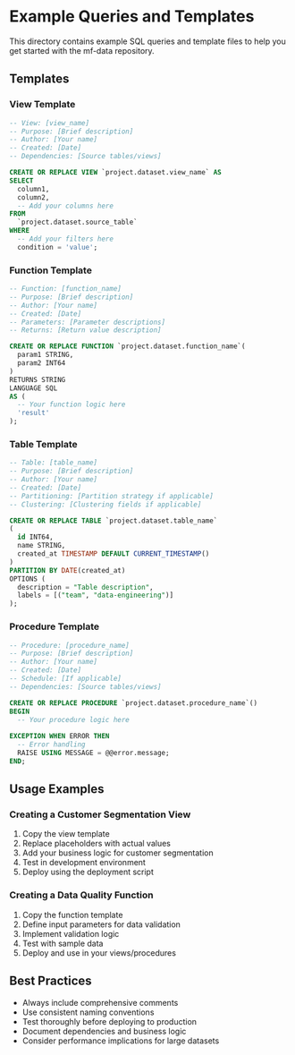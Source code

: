 # Example Queries and Templates

This directory contains example SQL queries and template files to help you get started with the mf-data repository.

## Templates

### View Template
```sql
-- View: [view_name]
-- Purpose: [Brief description]
-- Author: [Your name]
-- Created: [Date]
-- Dependencies: [Source tables/views]

CREATE OR REPLACE VIEW `project.dataset.view_name` AS
SELECT
  column1,
  column2,
  -- Add your columns here
FROM
  `project.dataset.source_table`
WHERE
  -- Add your filters here
  condition = 'value';
```

### Function Template  
```sql
-- Function: [function_name]
-- Purpose: [Brief description]
-- Author: [Your name]
-- Created: [Date]
-- Parameters: [Parameter descriptions]
-- Returns: [Return value description]

CREATE OR REPLACE FUNCTION `project.dataset.function_name`(
  param1 STRING,
  param2 INT64
)
RETURNS STRING
LANGUAGE SQL
AS (
  -- Your function logic here
  'result'
);
```

### Table Template
```sql
-- Table: [table_name]
-- Purpose: [Brief description]
-- Author: [Your name]
-- Created: [Date]
-- Partitioning: [Partition strategy if applicable]
-- Clustering: [Clustering fields if applicable]

CREATE OR REPLACE TABLE `project.dataset.table_name`
(
  id INT64,
  name STRING,
  created_at TIMESTAMP DEFAULT CURRENT_TIMESTAMP()
)
PARTITION BY DATE(created_at)
OPTIONS (
  description = "Table description",
  labels = [("team", "data-engineering")]
);
```

### Procedure Template
```sql
-- Procedure: [procedure_name]  
-- Purpose: [Brief description]
-- Author: [Your name]
-- Created: [Date]
-- Schedule: [If applicable]
-- Dependencies: [Source tables/views]

CREATE OR REPLACE PROCEDURE `project.dataset.procedure_name`()
BEGIN
  -- Your procedure logic here
  
EXCEPTION WHEN ERROR THEN
  -- Error handling
  RAISE USING MESSAGE = @@error.message;
END;
```

## Usage Examples

### Creating a Customer Segmentation View
1. Copy the view template
2. Replace placeholders with actual values
3. Add your business logic for customer segmentation
4. Test in development environment
5. Deploy using the deployment script

### Creating a Data Quality Function
1. Copy the function template
2. Define input parameters for data validation
3. Implement validation logic
4. Test with sample data
5. Deploy and use in your views/procedures

## Best Practices

- Always include comprehensive comments
- Use consistent naming conventions  
- Test thoroughly before deploying to production
- Document dependencies and business logic
- Consider performance implications for large datasets